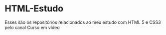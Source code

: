 # HTML-Estudo
Esses são os repositórios relacionados ao meu estudo com HTML 5 e CSS3 pelo canal Curso em vídeo
